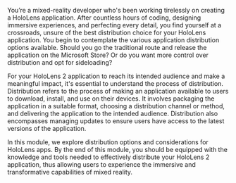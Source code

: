 You’re a mixed-reality developer who's been working tirelessly on creating a HoloLens application. After countless hours of coding, designing immersive experiences, and perfecting every detail, you find yourself at a crossroads, unsure of the best distribution choice for your HoloLens application. You begin to contemplate the various application distribution options available. Should you go the traditional route and release the application on the Microsoft Store? Or do you want more control over distribution and opt for sideloading?

For your HoloLens 2 application to reach its intended audience and make a meaningful impact, it's essential to understand the process of distribution. Distribution refers to the process of making an application available to users to download, install, and use on their devices. It involves packaging the application in a suitable format, choosing a distribution channel or method, and delivering the application to the intended audience. Distribution also encompasses managing updates to ensure users have access to the latest versions of the application.

In this module, we explore distribution options and considerations for HoloLens apps. By the end of this module, you should be equipped with the knowledge and tools needed to effectively distribute your HoloLens 2 application, thus allowing users to experience the immersive and transformative capabilities of mixed reality.
